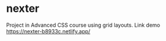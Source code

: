 # nexter
Project in Advanced CSS course using grid layouts. Link demo https://nexter-b8933c.netlify.app/
